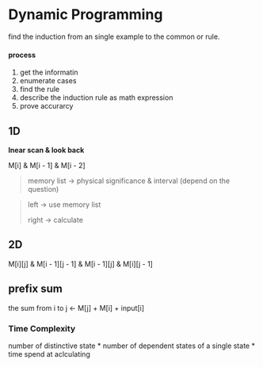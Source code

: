 # Dynamic Programming

find the induction from an single example to the common or rule.

#### process
1. get the informatin
2.  enumerate cases
3.  find the rule
4.  describe the induction rule as math expression
5.  prove accurarcy

## 1D 
**lnear scan & look back**

M[i] & M[i - 1] & M[i - 2]
> memory list -> physical significance & interval (depend on the question)

> left -> use memory list
> 
> right -> calculate 

## 2D

M[i][j] & M[i - 1][j - 1] & M[i - 1][j] & M[i][j - 1]

## prefix sum

the sum from i to j <- M[j] + M[i] + input[i]

### Time Complexity
number of distinctive state * number of dependent states of a single state * time spend at aclculating